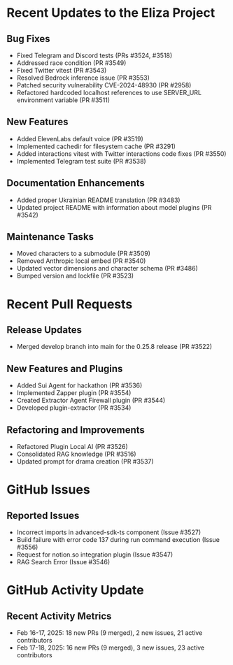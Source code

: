 # Recent Updates to the Eliza Project

## Bug Fixes
- Fixed Telegram and Discord tests (PRs #3524, #3518)
- Addressed race condition (PR #3549)
- Fixed Twitter vitest (PR #3543)
- Resolved Bedrock inference issue (PR #3553)
- Patched security vulnerability CVE-2024-48930 (PR #2958)
- Refactored hardcoded localhost references to use SERVER_URL environment variable (PR #3511)

## New Features
- Added ElevenLabs default voice (PR #3519)
- Implemented cachedir for filesystem cache (PR #3291)
- Added interactions vitest with Twitter interactions code fixes (PR #3550)
- Implemented Telegram test suite (PR #3538)

## Documentation Enhancements
- Added proper Ukrainian README translation (PR #3483)
- Updated project README with information about model plugins (PR #3542)

## Maintenance Tasks
- Moved characters to a submodule (PR #3509)
- Removed Anthropic local embed (PR #3540)
- Updated vector dimensions and character schema (PR #3486)
- Bumped version and lockfile (PR #3523)

# Recent Pull Requests

## Release Updates
- Merged develop branch into main for the 0.25.8 release (PR #3522)

## New Features and Plugins
- Added Sui Agent for hackathon (PR #3536)
- Implemented Zapper plugin (PR #3554)
- Created Extractor Agent Firewall plugin (PR #3544)
- Developed plugin-extractor (PR #3534)

## Refactoring and Improvements
- Refactored Plugin Local AI (PR #3526)
- Consolidated RAG knowledge (PR #3516)
- Updated prompt for drama creation (PR #3537)

# GitHub Issues

## Reported Issues
- Incorrect imports in advanced-sdk-ts component (Issue #3527)
- Build failure with error code 137 during run command execution (Issue #3556)
- Request for notion.so integration plugin (Issue #3547)
- RAG Search Error (Issue #3546)

# GitHub Activity Update

## Recent Activity Metrics
- Feb 16-17, 2025: 18 new PRs (9 merged), 2 new issues, 21 active contributors
- Feb 17-18, 2025: 16 new PRs (9 merged), 3 new issues, 23 active contributors